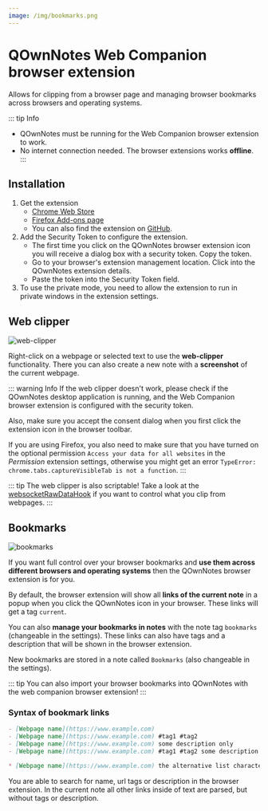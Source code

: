 ```yaml
---
image: /img/bookmarks.png
---
```


# QOwnNotes Web Companion browser extension

Allows for clipping from a browser page and managing browser bookmarks across browsers and operating systems.

::: tip Info

- QOwnNotes must be running for the Web Companion browser extension to work.
- No internet connection needed. The browser extensions works **offline**.
  :::

## Installation

1. Get the extension
   - [Chrome Web Store](https://chrome.google.com/webstore/detail/qownnotes-web-companion/pkgkfnampapjbopomdpnkckbjdnpkbkp)
   - [Firefox Add-ons page](https://addons.mozilla.org/firefox/addon/qownnotes-web-companion)
   - You can also find the extension on [GitHub](https://github.com/qownnotes/web-companion/).
2. Add the Security Token to configure the extension.
   - The first time you click on the QOwnNotes browser extension icon you will receive a dialog box with a security token. Copy the token.
   - Go to your browser's extension management location. Click into the QOwnNotes extension details.
   - Paste the token into the Security Token field.
3. To use the private mode, you need to allow the extension to run in private windows in the extension settings.

## Web clipper

![web-clipper](/img/web-clipper.png)

Right-click on a webpage or selected text to use the **web-clipper** functionality. There you can also create a new note with a **screenshot** of the current webpage.

::: warning Info
If the web clipper doesn't work, please check if the QOwnNotes desktop application is
running, and the Web Companion browser extension is configured with the security token.

Also, make sure you accept the consent dialog when you first click the extension
icon in the browser toolbar.

If you are using Firefox, you also need to make sure that you have turned on the optional
permission `Access your data for all websites` in the _Permission_ extension settings,
otherwise you might get an error `TypeError: chrome.tabs.captureVisibleTab is not a function`.
:::

::: tip
The web clipper is also scriptable! Take a look at the [websocketRawDataHook](../scripting/hooks.md#websocketrawdatahook) if you want to control what you clip from webpages.
:::

## Bookmarks

![bookmarks](/img/bookmarks.png)

If you want full control over your browser bookmarks and **use them across different browsers and operating systems** then the QOwnNotes browser extension is for you.

By default, the browser extension will show all **links of the current note** in a popup when you click the QOwnNotes icon in your browser. These links will get a tag `current`.

You can also **manage your bookmarks in notes** with the note tag `bookmarks` (changeable in the settings). These links can also have tags and a description that will be shown in the browser extension.

New bookmarks are stored in a note called `Bookmarks` (also changeable in the settings).

::: tip
You can also import your browser bookmarks into QOwnNotes with the web companion browser extension!
:::

### Syntax of bookmark links

```markdown
- [Webpage name](https://www.example.com)
- [Webpage name](https://www.example.com) #tag1 #tag2
- [Webpage name](https://www.example.com) some description only
- [Webpage name](https://www.example.com) #tag1 #tag2 some description and tags

* [Webpage name](https://www.example.com) the alternative list character also works
```

You are able to search for name, url tags or description in the browser extension.
In the current note all other links inside of text are parsed, but without tags or description.
